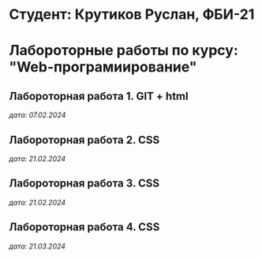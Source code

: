# Студент: Крутиков Руслан, ФБИ-21

# Лабороторные работы по курсу: "Web-програмиирование"

## Лабороторная работа 1. GIT + html

*дата: 07.02.2024*

## Лабороторная работа 2. CSS

*дата: 21.02.2024*

## Лабороторная работа 3. CSS

*дата: 21.02.2024*

## Лабороторная работа 4. CSS

*дата: 21.03.2024*

